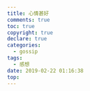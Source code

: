 ```yaml
---
title: 心情甚好
comments: true
toc: true
copyright: true
declare: true
categories:
  - gossip
tags:
  - 感想
date: 2019-02-22 01:16:38
top:
---
```

<!--more-->
